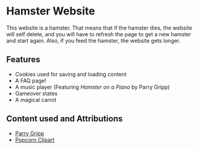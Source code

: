 <h1>Hamster Website</h1>
<p>This website is a hamster. That means that if the hamster dies, the website will self delete, and you will have to refresh the page to get a new hamster and start again. Also, if you feed the hamster, the website gets longer.</p>
<h2>Features</h2>
<ul>
  <li>Cookies used for saving and loading content</li>
  <li>A FAQ page!</li>
  <li>A music player (Featuring <i>Hamster on a Piano</i> by Parry Gripp)</li>
  <li>Gameover states</li>
  <li>A magical carrot</li>
</ul>

<h2>Content used and Attributions</h2>
<ul>
  <a href="https://www.youtube.com/channel/UCLNfsUeQm6zU2eBlQbEy4tw"><li>Parry Gripp</li></a>
  <a href="https://www.freeimages.com/clipart/popcorn-5313795"><li>Popcorn Clipart</li></a>
</ul>
